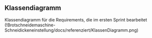 ## Klassendiagramm
Klassendiagramm für die Requirements, die im ersten Sprint bearbeitet 
(!Brotschneidemaschine-Schneidickeneinstellung/docs/referenziert/KlassenDiagramm.png)
